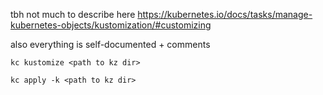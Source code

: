 tbh not much to describe here
https://kubernetes.io/docs/tasks/manage-kubernetes-objects/kustomization/#customizing 

also everything is self-documented + comments

` kc kustomize <path to kz dir> `

` kc apply -k <path to kz dir> `
